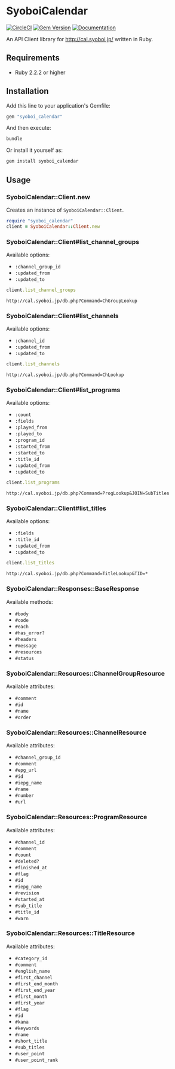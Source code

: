 # SyoboiCalendar

[![CircleCI](https://img.shields.io/circleci/project/github/r7kamura/syoboi_calendar.svg)](https://circleci.com/gh/r7kamura/syoboi_calendar)
[![Gem Version](https://badge.fury.io/rb/syoboi_calendar.svg)](https://rubygems.org/gems/syoboi_calendar)
[![Documentation](http://img.shields.io/badge/docs-rdoc.info-blue.svg)](http://www.rubydoc.info/github/r7kamura/syoboi_calendar)

An API Client library for http://cal.syoboi.jp/ written in Ruby.

## Requirements

- Ruby 2.2.2 or higher

## Installation

Add this line to your application's Gemfile:

```ruby
gem "syoboi_calendar"
```

And then execute:

```bash
bundle
```

Or install it yourself as:

```bash
gem install syoboi_calendar
```

## Usage

### SyoboiCalendar::Client.new

Creates an instance of `SyoboiCalendar::Client`.

```ruby
require "syoboi_calendar"
client = SyoboiCalendar::Client.new
```

### SyoboiCalendar::Client#list_channel_groups

Available options:

- `:channel_group_id`
- `:updated_from`
- `:updated_to`

```ruby
client.list_channel_groups
```

```
http://cal.syoboi.jp/db.php?Command=ChGroupLookup
```

### SyoboiCalendar::Client#list_channels

Available options:

- `:channel_id`
- `:updated_from`
- `:updated_to`

```ruby
client.list_channels
```

```
http://cal.syoboi.jp/db.php?Command=ChLookup
```

### SyoboiCalendar::Client#list_programs

Available options:

- `:count`
- `:fields`
- `:played_from`
- `:played_to`
- `:program_id`
- `:started_from`
- `:started_to`
- `:title_id`
- `:updated_from`
- `:updated_to`

```ruby
client.list_programs
```

```
http://cal.syoboi.jp/db.php?Command=ProgLookup&JOIN=SubTitles
```

### SyoboiCalendar::Client#list_titles

Available options:

- `:fields`
- `:title_id`
- `:updated_from`
- `:updated_to`

```ruby
client.list_titles
```

```
http://cal.syoboi.jp/db.php?Command=TitleLookup&TID=*
```

### SyoboiCalendar::Responses::BaseResponse

Available methods:

- `#body`
- `#code`
- `#each`
- `#has_error?`
- `#headers`
- `#message`
- `#resources`
- `#status`

### SyoboiCalendar::Resources::ChannelGroupResource

Available attributes:

- `#comment`
- `#id`
- `#name`
- `#order`

### SyoboiCalendar::Resources::ChannelResource

Available attributes:

- `#channel_group_id`
- `#comment`
- `#epg_url`
- `#id`
- `#iepg_name`
- `#name`
- `#number`
- `#url`

### SyoboiCalendar::Resources::ProgramResource

Available attributes:

- `#channel_id`
- `#comment`
- `#count`
- `#deleted?`
- `#finished_at`
- `#flag`
- `#id`
- `#iepg_name`
- `#revision`
- `#started_at`
- `#sub_title`
- `#title_id`
- `#warn`

### SyoboiCalendar::Resources::TitleResource

Available attributes:

- `#category_id`
- `#comment`
- `#english_name`
- `#first_channel`
- `#first_end_month`
- `#first_end_year`
- `#first_month`
- `#first_year`
- `#flag`
- `#id`
- `#kana`
- `#keywords`
- `#name`
- `#short_title`
- `#sub_titles`
- `#user_point`
- `#user_point_rank`

